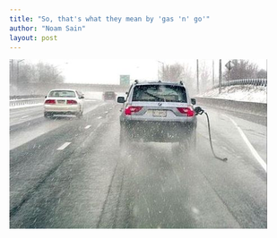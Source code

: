 ```yaml
---
title: "So, that's what they mean by 'gas 'n' go'"
author: "Noam Sain"
layout: post
---
```


![Gas and go](/assets/2013/2013-04-20100518.jpg "Gas and go")
